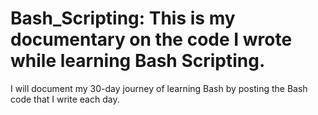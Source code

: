 # Bash_Scripting: This is my documentary on the code I wrote while learning Bash Scripting.

I will document my 30-day journey of learning Bash by posting the Bash code that I write each day.
